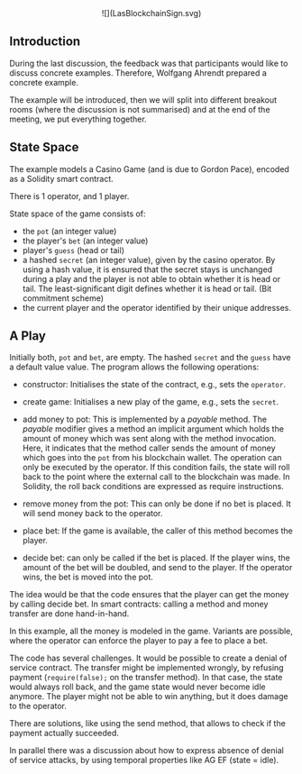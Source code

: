 <center>
![](LasBlockchainSign.svg)
</center>


## Introduction

During the last discussion, the feedback was that participants would like to
discuss concrete examples. Therefore, Wolfgang Ahrendt prepared a concrete
example.

The example will be introduced, then we will split into different breakout rooms
(where the discussion is not summarised) and at the end of the meeting, we put
everything together.


## State Space
The example models a Casino Game (and is due to Gordon Pace), encoded as
a Solidity smart contract.

There is 1 operator, and 1 player. 

State space of the game consists of:
- the `pot` (an integer value)
- the player's `bet` (an integer value)
- player's `guess` (head or tail)
- a hashed `secret` (an integer value), given by the casino operator. 
  By using a hash value, it is ensured that the secret stays is unchanged
  during a play and the player is not able to obtain whether it is head or tail.
  The least-significant digit defines whether it is head or tail. (Bit commitment
  scheme)
- the current player and the operator identified by their unique addresses.


## A Play

Initially both, `pot` and `bet`, are empty. The hashed `secret` and the `guess`
have a default value value. The program allows the following operations:

- constructor: Initialises the state of the contract, e.g., sets the `operator`.

- create game: Initialises a new play of the game, e.g., sets the `secret`.

- add money to pot: This is implemented by a *payable* method. The *payable*
  modifier gives a method an implicit argument which holds the amount of money
  which was sent along with the method invocation. Here, it indicates that the
  method caller sends the amount of money which goes into the `pot` from his
  blockchain wallet. The operation can only be executed by the operator. If this
  condition fails, the state will roll back to the point where the external call
  to the blockchain was made. In Solidity, the roll back conditions are
  expressed as require instructions.

- remove money from the pot: This can only be done if no bet is placed. It will 
  send money back to the operator.

- place bet: If the game is available, the caller of this method becomes the player.

- decide bet: can only be called if the bet is placed. If the player wins, the
  amount of the bet will be doubled, and send to the player. If the operator
  wins, the bet is moved into the pot.

The idea would be that the code ensures that the player can get the money by
calling decide bet. In smart contracts: calling a method and money transfer are
done hand-in-hand.

In this example, all the money is modeled in the game. Variants are possible,
where the operator can enforce the player to pay a fee to place a bet.

The code has several challenges. It would be possible to create a denial of
service contract. The transfer might be implemented wrongly, by refusing payment
(`require(false);` on the transfer method). In that case, the state would always
roll back, and the game state would never become idle anymore. The player might
not be able to win anything, but it does damage to the operator.

There are solutions, like using the send method, that allows to check if the
payment actually succeeded.

In parallel there was a discussion about how to express absence of denial of
service attacks, by using temporal properties like AG EF (state = idle).
